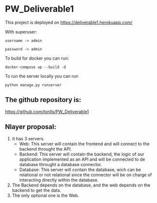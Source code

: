 # PW_Deliverable1
This project is deployed on https://deliverable1.herokuapp.com/

With superuser:

`username -> admin`

`password -> admin`

To build for docker you can run:

`docker-compose up --build -d`

To run the server locally you can run 

`python manage.py runserver`

## The github repository is:

https://github.com/tonlls/PW_Deliverable1

## Nlayer proposal:

1. It has 3 servers.
    - Web: This server will contain the frontend and will connect to the backend throught the API.
    - Backend: This server will contain the backend, the logic of our application implemented as an API and will be connected to de database throught a database connector.
    - Database: This server will contain the database, wich can be relational or not relational since the connector will be on charge of interacting directly within the database.
2. The Backend depends on the database, and the web depends on the backend to get the data.
3. The only optional one is the Web.
